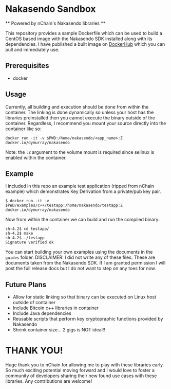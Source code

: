 # Nakasendo Sandbox
** Powered by nChain's Nakasendo libraries **

This repository provides a sample Dockerfile which can be used to build a CentOS based image with the Nakasendo SDK installed along with its dependencies. I have published a built image on [DockerHub](https://hub.docker.com/r/dymurray/nakasendo/) which you can pull and immediately use.

## Prerequisites
* docker

## Usage
Currently, all building and execution should be done from within the container. The linking is done dynamically so unless your host has the libraries preinstalled then you cannot execute the binary outside of the container. Regardless, I recommend you mount your source directly into the container like so:
```
docker run -it -v $PWD:/home/nakasendo/<app_name>:Z docker.io/dymurray/nakasendo
```

Note: the `:Z` argument to the volume mount is required since selinux is enabled within the container.

## Example
I included in this repo an example test application (ripped from nChain example) which demonstrates Key Derivation from a private/pub key pair.
```
$ docker run -it -v $PWD/examples/c++/testapp:/home/nakasendo/testapp:Z docker.io/dymurray/nakasendo
```
Now from within the container we can build and run the compiled binary:
```
sh-4.2$ cd testapp/
sh-4.2$ make
sh-4.2$ ./testapp
Signature verified ok
```

You can start building your own examples using the documents in the `guides` folder. DISCLAIMER: I did not write any of these files. These are documents taken from the Nakasendo SDK. If I am granted permission I will post the full release docs but I do not want to step on any toes for now.

## Future Plans
* Allow for static linking so that binary can be executed on Linux host outside of container
* Include Bitcoin c++ libraries in container
* Include Java dependencies
* Reusable scripts that perform key cryptopraphic functions provided by Nakasendo
* Shrink container size... 2 gigs is NOT ideal!!

# THANK YOU!
Huge thank you to nChain for allowing me to play with these libraries early. So much exciting potential moving forward and I would love to foster a community of developers sharing their new found use cases with these libraries. Any contributions are welcome!
